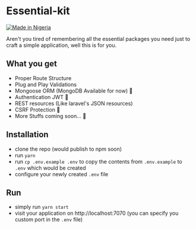 # Essential-kit
[![Made in Nigeria](https://img.shields.io/badge/made%20in-nigeria-008751.svg?style=flat-square)](https://github.com/acekyd/made-in-nigeria)

Aren't you tired of remembering all the essential packages you need just to craft a simple application, well this is for you.

## What you get
* Proper Route Structure
* Plug and Play Validations
* Mongoose ORM (MongoDB Available for now) 💾
* Authentication JWT 🔐
* REST resources (Like laravel's JSON resources)
* CSRF Protection 🔑
* More Stuffs coming soon... 💩

## Installation
* clone the repo (would publish to npm soon)
* run `yarn`
* run `cp .env.example .env` to copy the contents from `.env.example` to `.env` which would be created
* configure your newly created `.env` file

## Run
* simply run `yarn start`
* visit your application on http://localhost:7070 (you can specify you custom port in the `.env` file)

